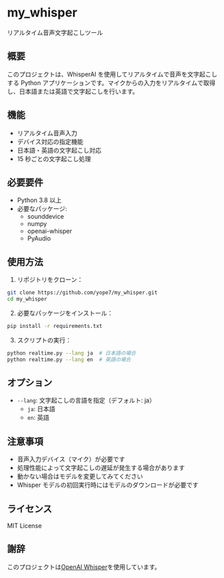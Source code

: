 # my_whisper

リアルタイム音声文字起こしツール

## 概要

このプロジェクトは、WhisperAI を使用してリアルタイムで音声を文字起こしする Python アプリケーションです。マイクからの入力をリアルタイムで取得し、日本語または英語で文字起こしを行います。

## 機能

- リアルタイム音声入力
- デバイス対応の指定機能
- 日本語・英語の文字起こし対応
- 15 秒ごとの文字起こし処理

## 必要要件

- Python 3.8 以上
- 必要なパッケージ:
  - sounddevice
  - numpy
  - openai-whisper
  - PyAudio

## 使用方法

1. リポジトリをクローン：

```bash
git clone https://github.com/yope7/my_whisper.git
cd my_whisper
```

2. 必要なパッケージをインストール：

```bash
pip install -r requirements.txt
```

3. スクリプトの実行：

```bash
python realtime.py --lang ja  # 日本語の場合
python realtime.py --lang en  # 英語の場合
```

## オプション

- `--lang`: 文字起こしの言語を指定（デフォルト: ja）
  - `ja`: 日本語
  - `en`: 英語

## 注意事項

- 音声入力デバイス（マイク）が必要です
- 処理性能によって文字起こしの遅延が発生する場合があります
- 動かない場合はモデルを変更してみてください
- Whisper モデルの初回実行時にはモデルのダウンロードが必要です

## ライセンス

MIT License

## 謝辞

このプロジェクトは[OpenAI Whisper](https://github.com/openai/whisper)を使用しています。
